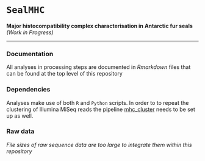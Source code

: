 # `SealMHC`

**Major histocompatibility complex characterisation in Antarctic fur seals** 
_(Work in Progress)_

___

### Documentation
All analyses in processing steps are documented in _Rmarkdown_ files that can be found at the top level of this repository

### Dependencies

Analyses make use of both `R` and `Python` scripts.
In order to to repeat the clustering of Illumina MiSeq reads the pipeline [mhc_cluster](https://github.com/mottensmann/mhc_cluster/) needs to be set up as well.

### Raw data

*File sizes of raw sequence data are too large to integrate them within this repository*